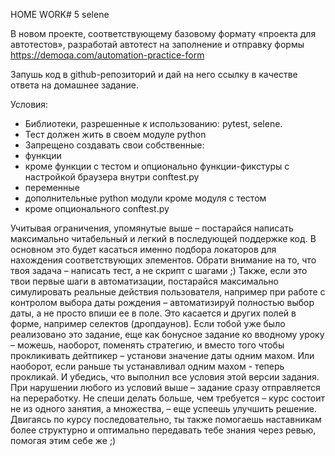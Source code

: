 HOME WORK# 5 selene

В новом проекте, соответствующему базовому формату «проекта для автотестов», разработай автотест на заполнение и отправку формы https://demoqa.com/automation-practice-form

Запушь код в github-репозиторий и дай на него ссылку в качестве ответа на домашнее задание.

Условия:
- Библиотеки, разрешенные к использованию: pytest, selene.
- Тест должен жить в своем модуле python 
- Запрещено создавать свои собственные:
- функции
- кроме функции с тестом и опционально функции-фикстуры с настройкой браузера внутри conftest.py
- переменные
- дополнительные python модули кроме модуля с тестом
- кроме опционального conftest.py

Учитывая ограничения, упомянутые выше – постарайся написать максимально читабельный и легкий в последующей поддержке код. В основном это будет касаться именно подбора локаторов для нахождения соответствующих элементов.
Обрати внимание на то, что твоя задача – написать тест, а не скрипт с шагами ;) 
Также, если это твои первые шаги в автоматизации, постарайся максимально симулировать реальные действия пользователя, например при работе с контролом выбора даты рождения – автоматизируй полностью выбор даты, а не просто впиши ее в поле. Это касается и других полей в форме, например селектов (дропдаунов). 
Если тобой уже было реализовано это задание, еще как бонусное задание ко вводному уроку – можешь, наоборот, поменять стратегию, и вместо того чтобы прокликивать дейтпикер – установи значение даты одним махом. Или наоборот, если раньше ты устанавливал одним махом - теперь прокликай. И убедись, что выполнил все условия этой версии задания.
При нарушении любого из условий выше – задание сразу отправляется на переработку. Не спеши делать больше, чем требуется – курс состоит не из одного занятия, а множества, – еще успеешь улучшить решение. Двигаясь по курсу последовательно, ты также помогаешь наставникам более структурно и оптимально передавать тебе знания через ревью, помогая этим себе же ;)
